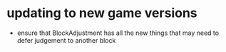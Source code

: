 # updating to new game versions

- ensure that BlockAdjustment has all the new things that may need to defer judgement to another block

